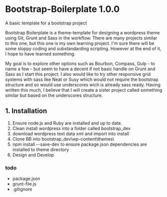 # Bootstrap-Boilerplate 1.0.0
A basic template for a bootstrap project

Bootstrap Boilerplate is a theme-template for designing a wordpress theme using Git, Grunt and Sass in the workflow.  There are many projects similar to this one, but this one is my own learning project.  I'm sure there will be some sloppy coding and substandarding scripting.  However at the end of it, I hope to have learned something. 

My goal is to explore other options such as Bourbon, Compass, Gulp - to name a few - but seem to have a decent if not basic handle on Grunt and Sass as I start this project.  I also would like to try other responsive grid systems with sass like Neat or Susy which would not require the bootstrap structure and so would use underscores wich is already sass ready.  Having written this much, I believe that I will create a sister project called something similar but based on the underscores structure.



## 1. Installation
1. Ensure node.js and Ruby are installed and up to date.
2. Clean install wordpress into a folder called bootstrap_dev
3. download wordpress text data xml and import into install
3. Clone BB into bootstrap_dev\wp-content\themes\
4. npm install --save-dev to ensure package.json dependencies are installed to theme directory
5. Design and Develop

### todo
- package.json
- grunt-file.js
- .gitignore
